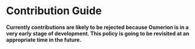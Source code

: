 # Contribution Guide

**Currently contributions are likely to be rejected because Osmerion is in a very early stage of development. This
policy is going to be revisited at an appropriate time in the future.**